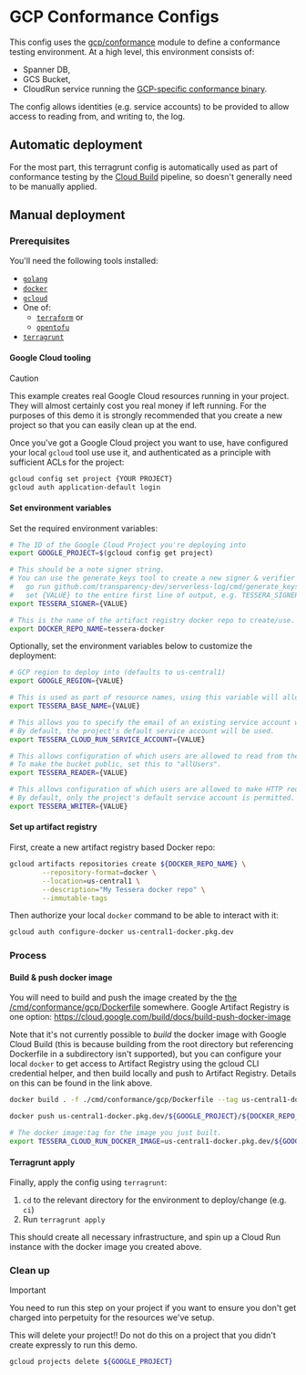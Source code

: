 # GCP Conformance Configs

This config uses the [gcp/conformance](/deployment/modules/gcp/conformance) module to
define a conformance testing environment. At a high level, this environment consists of:
- Spanner DB,
- GCS Bucket,
- CloudRun service running the [GCP-specific conformance binary](/cmd/conformance/gcp).

The config allows identities (e.g. service accounts) to be provided to allow access to
reading from, and writing to, the log.

## Automatic deployment

For the most part, this terragrunt config is automatically used as part of conformance
testing by the [Cloud Build](/deployment/live/gcp/cloudbuild) pipeline, so doesn't generally
need to be manually applied.

## Manual deployment 

### Prerequisites

You'll need the following tools installed:

- [`golang`](https://go.dev/doc/install)
- [`docker`](https://docs.docker.com/engine/install/)
- [`gcloud`](https://cloud.google.com/sdk/docs/install)
- One of:
   + [`terraform`](https://developer.hashicorp.com/terraform/install) or
   + [`opentofu`](https://opentofu.org/docs/intro/install/)
- [`terragrunt`](https://terragrunt.gruntwork.io/docs/getting-started/install/)

#### Google Cloud tooling

> [!CAUTION]
> This example creates real Google Cloud resources running in your project. They will almost certainly
> cost you real money if left running.  For the purposes of this demo it is strongly recommended that 
> you create a new project so that you can easily clean up at the end.

Once you've got a Google Cloud project you want to use, have configured your local `gcloud`
tool use use it, and authenticated as a principle with sufficient ACLs for the project:

```bash
gcloud config set project {YOUR PROJECT}
gcloud auth application-default login
```

#### Set environment variables

Set the required environment variables:
```bash
# The ID of the Google Cloud Project you're deploying into
export GOOGLE_PROJECT=$(gcloud config get project)

# This should be a note signer string.
# You can use the generate_keys tool to create a new signer & verifier pair:
#   go run github.com/transparency-dev/serverless-log/cmd/generate_keys@HEAD --key_name="TestTessera" --print
#   set {VALUE} to the entire first line of output, e.g. TESSERA_SIGNER='PRIVATE+KEY+TestTessera+....'
export TESSERA_SIGNER={VALUE}

# This is the name of the artifact registry docker repo to create/use.
export DOCKER_REPO_NAME=tessera-docker

```

Optionally, set the environment variables below to customize the deployment:
```bash
# GCP region to deploy into (defaults to us-central1)
export GOOGLE_REGION={VALUE} 

# This is used as part of resource names, using this variable will allow you to have multiple deployments in a single project.
export TESSERA_BASE_NAME={VALUE} 

# This allows you to specify the email of an existing service account which should be used by Cloud Run.
# By default, the project's default service account will be used.
export TESSERA_CLOUD_RUN_SERVICE_ACCOUNT={VALUE}

# This allows configuration of which users are allowed to read from the GCS bucket containing the t-log tiles.
# To make the bucket public, set this to "allUsers".
export TESSERA_READER={VALUE}

# This allows configuration of which users are allowed to make HTTP requests to the Cloud Run instance, e.g. to add entries to the t-log.
# By default, only the project's default service account is permitted.
export TESSERA_WRITER={VALUE}
```

#### Set up artifact registry

First, create a new artifact registry based Docker repo:

```bash
gcloud artifacts repositories create ${DOCKER_REPO_NAME} \
        --repository-format=docker \
        --location=us-central1 \
        --description="My Tessera docker repo" \
        --immutable-tags
```

Then authorize your local `docker` command to be able to interact with it:

```bash
gcloud auth configure-docker us-central1-docker.pkg.dev
```

### Process

#### Build & push docker image

You will need to build and push the image created by the
[the /cmd/conformance/gcp/Dockerfile](/cmd/conformance/gcp/Dockerfile) somewhere.
Google Artifact Registry is one option: https://cloud.google.com/build/docs/build-push-docker-image

Note that it's not currently possible to _build_ the docker image with Google Cloud Build (this is because
building from the root directory but referencing Dockerfile in a subdirectory isn't supported), but you can
configure your local `docker` to get access to Artifact Registry using the gcloud CLI credential helper, and
then build locally and push to Artifact Registry. Details on this can be found in the link above.

```bash
docker build . -f ./cmd/conformance/gcp/Dockerfile --tag us-central1-docker.pkg.dev/${GOOGLE_PROJECT}/${DOCKER_REPO_NAME}/conformance:latest

docker push us-central1-docker.pkg.dev/${GOOGLE_PROJECT}/${DOCKER_REPO_NAME}/conformance:latest

# The docker image:tag for the image you just built.
export TESSERA_CLOUD_RUN_DOCKER_IMAGE=us-central1-docker.pkg.dev/${GOOGLE_PROJECT}/${DOCKER_REPO_NAME}/conformance:latest

```

#### Terragrunt apply

Finally, apply the config using `terragrunt`:

 1. `cd` to the relevant directory for the environment to deploy/change (e.g. `ci`)
 2. Run `terragrunt apply`

This should create all necessary infrastructure, and spin up a Cloud Run instance with the
docker image you created above.

### Clean up

> [!IMPORTANT]
> You need to run this step on your project if you want to ensure you don't get charged into perpetuity 
> for the resources we've setup. 

This will delete your project!! Do not do this on a project that you didn't create expressly to run this demo.
```bash
gcloud projects delete ${GOOGLE_PROJECT}
```
